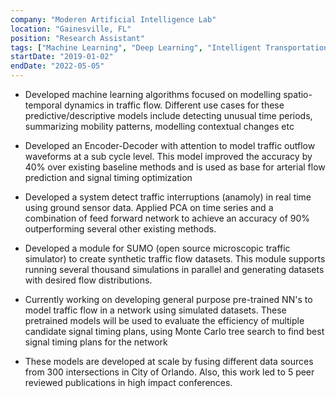 ```yaml
---
company: "Moderen Artificial Intelligence Lab"
location: "Gainesville, FL"
position: "Research Assistant"
tags: ["Machine Learning", "Deep Learning", "Intelligent Transportation"]
startDate: "2019-01-02"
endDate: "2022-05-05"
---
```


- Developed machine learning algorithms focused on modelling spatio-temporal dynamics in traffic flow. Different use cases for these predictive/descriptive models include detecting unusual time periods, summarizing mobility patterns, modelling contextual changes etc </p>

* Developed an Encoder-Decoder with attention to model traffic outflow waveforms at a sub cycle level. This model improved the accuracy by 40% over existing baseline methods and is used as base for arterial flow prediction and signal timing optimization </p>

* Developed a system detect traffic interruptions (anamoly) in real time using ground sensor data. Applied PCA on time series and a combination of feed forward network to achieve an accuracy of 90\% outperforming several other existing methods. </p>

* Developed a module for SUMO (open source microscopic traffic simulator) to create synthetic traffic flow datasets. This module supports running several thousand simulations in parallel and generating datasets with desired flow distributions. </p>

* Currently working on developing general purpose pre-trained NN's to model traffic flow in a network using simulated datasets. These pretrained models will be used to evaluate the efficiency of multiple candidate signal timing plans, using  Monte Carlo tree search to find best signal timing plans for the network  </p>


* These models are developed at scale by fusing different data sources from 300 intersections in City of Orlando. Also, this work led to 5 peer reviewed publications in high impact conferences.</p>




